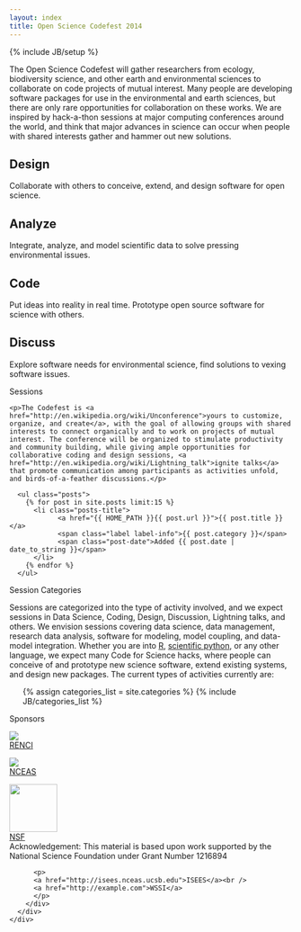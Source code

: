 ```yaml
---
layout: index
title: Open Science Codefest 2014
---
```

{% include JB/setup %}
<p id="intro">
The Open Science Codefest will gather researchers from ecology, biodiversity science, and other earth and environmental sciences to collaborate on code projects of mutual interest. Many people are developing software packages for use in the environmental and earth sciences, but there are only rare opportunities for collaboration on these works. We are inspired by hack-a-thon sessions at major computing conferences around the world, and think that major advances in science can occur when people with shared interests gather and hammer out new solutions.
</p>
<div class="container-fluid featured" id="design">
	<h2>Design</h2>
	<p>Collaborate with others to conceive, extend, and design software for open science.</p>
</div>
<div class="container-fluid featured" id="analyze">
	<h2>Analyze</h2>
    <p>Integrate, analyze, and model scientific data to solve pressing environmental issues.</p>
</div>
<div class="container-fluid featured" id="code">
	<h2>Code</h2>
    <p>Put ideas into reality in real time. Prototype open source software for science with others.</p>
</div>
<div class="container-fluid featured" id="discuss">
	<h2>Discuss</h2>
    <p>Explore software needs for environmental science, find solutions to vexing software issues.</p>
</div>
<div class="clearfix"></div>
<div class="container-fluid" id="sessions">
	<div class="title" id="sessions">
	  Sessions
	</div> 
	
	<p>The Codefest is <a href="http://en.wikipedia.org/wiki/Unconference">yours to customize, organize, and create</a>, with the goal of allowing groups with shared interests to connect organically and to work on projects of mutual interest. The conference will be organized to stimulate productivity and community building, while giving ample opportunities for collaborative coding and design sessions, <a href="http://en.wikipedia.org/wiki/Lightning_talk">ignite talks</a> that promote communication among participants as activities unfold, and birds-of-a-feather discussions.</p>
	
	  <ul class="posts">
	    {% for post in site.posts limit:15 %}
	      <li class="posts-title">
		      	<a href="{{ HOME_PATH }}{{ post.url }}">{{ post.title }}</a>
		      	<span class="label label-info">{{ post.category }}</span>
		      	<span class="post-date">Added {{ post.date | date_to_string }}</span>
	      </li>
	    {% endfor %}
	  </ul>
</div>
<div class="container-fluid">
	<div class="title" id="categories">
	  Session Categories
	</div> 
	<div>
	    <p>Sessions are categorized into the type of activity involved, and we expect sessions in Data Science, Coding, Design, Discussion, Lightning talks, and others.  We envision sessions covering data science, data management, research data analysis, software for modeling, model coupling, and data-model integration.  Whether you are into <a href="http://r-project.org">R</a>, <a href="http://python.org">scientific python</a>, or any other language, we expect many Code for Science hacks, where people can conceive of and prototype new science software, extend existing systems, and design new packages. The current types of activities currently are:
	    <ul class="tag_box inline">
	      {% assign categories_list = site.categories %}
	      {% include JB/categories_list %}
	    </ul>
	</div>
</div>
<div class="container-fluid" id="sponsors">
	<div class="title">
	  Sponsors
	</div> 
	<div class="container-fluid">
	  <div class="row-fluid">
	    <div class="span3 text-box">
	      <p>
	      	<img src="{{ HOME_PATH }}assets/img/renci.jpg" /><br/>
	      	<a href="http://renci.org/">RENCI</a>
	      </p>
	    </div>
	    <div class="span3 text-box">
	      <p>
	          <img src="{{ HOME_PATH }}assets/img/logo-nceas-white.png" /><br />
	          <a href="http://www.nceas.ucsb.edu">NCEAS</a>
	      </p>
	    </div>
	   <div class="span3 text-box">
	      <p>
	       <img src="{{ HOME_PATH }}assets/img/nsf.gif" height="85" style="height:85px"/><br />
	          <a href="http://www.nsf.gov/">NSF</a><br/>
	          <span class="tiny">Acknowledgement: This material is based upon work supported by the National Science Foundation under Grant Number 1216894</span>
	      </p>
	    </div>
	    <div class="span3 text-box">
	    
	      <p>
	      <a href="http://isees.nceas.ucsb.edu">ISEES</a><br />
	      <a href="http://example.com">WSSI</a>
	      </p>
	    </div>
	  </div>
	</div>
</div>
